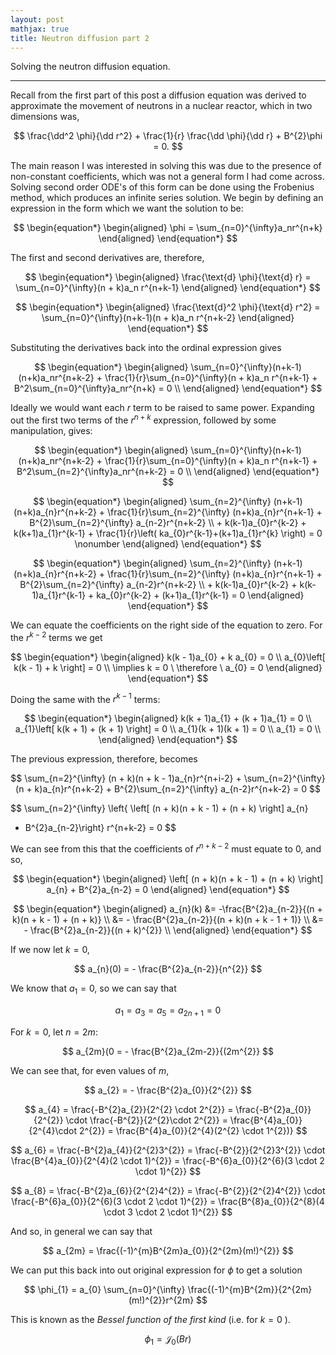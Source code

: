 ```yaml
---
layout: post
mathjax: true
title: Neutron diffusion part 2
---
```


Solving the neutron diffusion equation.

---

$\newcommand{\dd}{\mathrm{d}}$

Recall from the first part of this post a diffusion equation was derived to
approximate the movement of neutrons in a nuclear reactor, which in two
dimensions was,

$$
    \frac{\dd^2 \phi}{\dd r^2} + \frac{1}{r} \frac{\dd \phi}{\dd r} + B^{2}\phi
    = 0.
$$

The main reason I was interested in solving this was due to the presence of
non-constant coefficients, which was not a general form I had come across.
Solving second order ODE's of this form can be done using the Frobenius method,
which produces an infinite series solution. We begin by defining an expression in
the form which we want the solution to be:

$$
\begin{equation*}
\begin{aligned}
    \phi = \sum_{n=0}^{\infty}a_nr^{n+k}
\end{aligned}
\end{equation*}
$$

The first and second derivatives are, therefore,

$$
\begin{equation*}
\begin{aligned}
    \frac{\text{d} \phi}{\text{d} r} = \sum_{n=0}^{\infty}(n + k)a_n r^{n+k-1}
\end{aligned}
\end{equation*}
$$

$$
\begin{equation*}
\begin{aligned}
    \frac{\text{d}^2 \phi}{\text{d} r^2} = \sum_{n=0}^{\infty}(n+k-1)(n + k)a_n r^{n+k-2}
\end{aligned}
\end{equation*}
$$

Substituting the derivatives back into the ordinal expression gives

$$
\begin{equation*}
\begin{aligned}
    \sum_{n=0}^{\infty}(n+k-1)(n+k)a_nr^{n+k-2} + \frac{1}{r}\sum_{n=0}^{\infty}(n + k)a_n r^{n+k-1} + B^2\sum_{n=0}^{\infty}a_nr^{n+k} = 0 \\
\end{aligned}
\end{equation*}
$$

Ideally we would want each $r$ term to be raised to same power. Expanding out
the first two terms of the $r^{n+k}$ expression, followed by some manipulation,
gives:

$$
\begin{equation*}
\begin{aligned}
    \sum_{n=0}^{\infty}(n+k-1)(n+k)a_nr^{n+k-2} +
    \frac{1}{r}\sum_{n=0}^{\infty}(n + k)a_n r^{n+k-1} +
    B^2\sum_{n=2}^{\infty}a_nr^{n+k-2} = 0 \\
\end{aligned}
\end{equation*}
$$

$$
\begin{equation*}
\begin{aligned}
    \sum_{n=2}^{\infty} (n+k-1)(n+k)a_{n}r^{n+k-2} +
    \frac{1}{r}\sum_{n=2}^{\infty} (n+k)a_{n}r^{n+k-1} +
    B^{2}\sum_{n=2}^{\infty} a_{n-2}r^{n+k-2} \\
    + k(k-1)a_{0}r^{k-2} + k(k+1)a_{1}r^{k-1} + \frac{1}{r}\left(
    ka_{0}r^{k-1}+(k+1)a_{1}r^{k} \right) = 0 \nonumber
\end{aligned}
\end{equation*}
$$

$$
\begin{equation*}
\begin{aligned}
    \sum_{n=2}^{\infty} (n+k-1)(n+k)a_{n}r^{n+k-2} +
    \frac{1}{r}\sum_{n=2}^{\infty} (n+k)a_{n}r^{n+k-1} +
    B^{2}\sum_{n=2}^{\infty} a_{n-2}r^{n+k-2} \\
    + k(k-1)a_{0}r^{k-2} + k(k-1)a_{1}r^{k-1} + ka_{0}r^{k-2} + (k+1)a_{1}r^{k-1} = 0
\end{aligned}
\end{equation*}
$$

We can equate the coefficients on the right side of the equation to zero. For
the $r^{k-2}$ terms we get

$$
\begin{equation*}
\begin{aligned}
  k(k - 1)a_{0} + k a_{0} = 0 \\
  a_{0}\left[ k(k - 1) + k \right] = 0 \\
  \implies k = 0 \ \therefore \ a_{0} = 0
\end{aligned}
\end{equation*}
$$

Doing the same with the $r^{k-1}$ terms:

$$
\begin{equation*}
\begin{aligned}
  k(k + 1)a_{1} + (k + 1)a_{1} = 0 \\
  a_{1}\left[ k(k + 1) + (k + 1) \right] = 0 \\
  a_{1}(k + 1)(k + 1) = 0 \\
  a_{1} = 0 \\
\end{aligned}
\end{equation*}
$$

The previous expression, therefore, becomes

$$
  \sum_{n=2}^{\infty} (n + k)(n + k - 1)a_{n}r^{n+i-2} + \sum_{n=2}^{\infty}
  (n + k)a_{n}r^{n+k-2} + B^{2}\sum_{n=2}^{\infty} a_{n-2}r^{n+k-2} = 0
$$

$$
  \sum_{n=2}^{\infty} \left\{ \left[ (n + k)(n + k - 1) + (n + k) \right] a_{n}
  + B^{2}a_{n-2}\right\} r^{n+k-2} = 0
$$

We can see from this that the coefficients of $r^{n+k-2}$ must equate to 0, and
so, 

$$
\begin{equation*}
\begin{aligned}
  \left[ (n + k)(n + k - 1) + (n + k) \right] a_{n} + B^{2}a_{n-2} = 0
\end{aligned}
\end{equation*}
$$

$$
\begin{equation*}
\begin{aligned}
  a_{n}(k) &= -\frac{B^{2}a_{n-2}}{(n + k)(n + k - 1) + (n + k)} \\
  &= - \frac{B^{2}a_{n-2}}{(n + k)(n + k - 1 + 1)}  \\
  &= - \frac{B^{2}a_{n-2}}{(n + k)^{2}} \\
\end{aligned}
\end{equation*}
$$

If we now let $k = 0$,

$$
  a_{n}(0) = - \frac{B^{2}a_{n-2}}{n^{2}}
$$

We know that $a_{1} = 0$, so we can say that

$$
  a_{1} = a_{3} = a_{5} = a_{2n+1} = 0
$$

For $k = 0$, let $n = 2m$:

$$
  a_{2m}(0 = - \frac{B^{2}a_{2m-2}}{(2m^{2}}
$$

We can see that, for even values of $m$,

$$
  a_{2} = - \frac{B^{2}a_{0}}{2^{2}}
$$

$$
  a_{4} = \frac{-B^{2}a_{2}}{2^{2} \cdot 2^{2}} = \frac{-B^{2}a_{0}}{2^{2}}
  \cdot \frac{-B^{2}}{2^{2}\cdot 2^{2}} = \frac{B^{4}a_{0}}{2^{4}\cdot 2^{2}} =
  \frac{B^{4}a_{0}}{2^{4}(2^{2} \cdot 1^{2})}
$$

$$
a_{6} = \frac{-B^{2}a_{4}}{2^{2}3^{2}} = \frac{-B^{2}}{2^{2}3^{2}} \cdot \frac{B^{4}a_{0}}{2^{4}(2 \cdot 1)^{2}}
  = \frac{-B^{6}a_{0}}{2^{6}(3 \cdot 2 \cdot 1)^{2}}
$$

$$
  a_{8} = \frac{-B^{2}a_{6}}{2^{2}4^{2}} = \frac{-B^{2}}{2^{2}4^{2}} \cdot \frac{-B^{6}a_{0}}{2^{6}(3 \cdot 2 \cdot 1)^{2}}
  = \frac{B^{8}a_{0}}{2^{8}(4 \cdot 3 \cdot 2 \cdot 1)^{2}}
$$

And so, in general we can say that

$$
  a_{2m} = \frac{(-1)^{m}B^{2m}a_{0}}{2^{2m}(m!)^{2}}
$$

We can put this back into out original expression for $\phi$ to get a solution

$$
  \phi_{1} = a_{0} \sum_{n=0}^{\infty}
  \frac{(-1)^{m}B^{2m}}{2^{2m}(m!)^{2}}r^{2m}
$$

This is known as the _Bessel function of the first kind_ (i.e. for $k = 0$ ).

$$
  \phi_{1} = \mathcal{J}_{0} (Br)
$$
